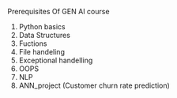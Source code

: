Prerequisites Of GEN AI course
1. Python basics
2. Data Structures
3. Fuctions
4. File handeling
5. Exceptional handelling
6. OOPS
7. NLP
8. ANN_project (Customer churn rate prediction)
